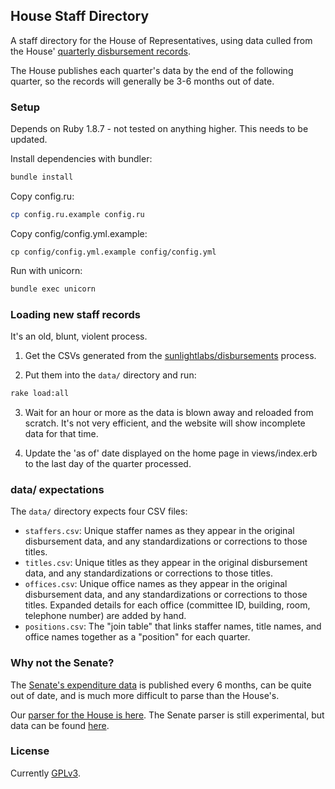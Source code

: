 ## House Staff Directory

A staff directory for the House of Representatives, using data culled from the House' [quarterly disbursement records](http://disbursements.house.gov/).

The House publishes each quarter's data by the end of the following quarter, so the records will generally be 3-6 months out of date.

### Setup

Depends on Ruby 1.8.7 - not tested on anything higher. This needs to be updated.

Install dependencies with bundler:

```bash
bundle install
```

Copy config.ru:

```bash
cp config.ru.example config.ru
```

Copy config/config.yml.example:

```cp config/config.yml.example config/config.yml ```

Run with unicorn:

```bash
bundle exec unicorn
```

### Loading new staff records

It's an old, blunt, violent process.

1. Get the CSVs generated from the [sunlightlabs/disbursements](https://github.com/sunlightlabs/disbursements) process.

2. Put them into the `data/` directory and run:

```bash
rake load:all
```

3. Wait for an hour or more as the data is blown away and reloaded from scratch. It's not very efficient, and the website will show incomplete data for that time.

4. Update the 'as of' date displayed on the home page in views/index.erb to the last day of the quarter processed.


### data/ expectations

The `data/` directory expects four CSV files:

* `staffers.csv`: Unique staffer names as they appear in the original disbursement data, and any standardizations or corrections to those titles.
* `titles.csv`: Unique titles as they appear in the original disbursement data, and any standardizations or corrections to those titles.
* `offices.csv`: Unique office names as they appear in the original disbursement data, and any standardizations or corrections to those titles. Expanded details for each office (committee ID, building, room, telephone number) are added by hand.
* `positions.csv`: The "join table" that links staffer names, title names, and office names together as a "position" for each quarter.

### Why not the Senate?

The [Senate's expenditure data](http://www.senate.gov/legislative/common/generic/report_secsen.htm) is published every 6 months, can be quite out of date, and is much more difficult to parse than the House's.

Our [parser for the House is here](https://github.com/sunlightlabs/disbursements). The Senate parser is still experimental, but data can be found [here](http://sunlightfoundation.com/blog/2014/08/05/now-its-easier-to-account-for-how-the-senate-spends-your-money/).

### License

Currently [GPLv3](LICENSE).